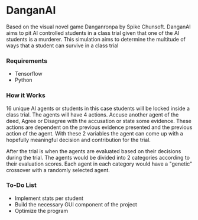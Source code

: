 # DanganAI
Based on the visual novel game Danganronpa by Spike Chunsoft. DanganAI aims to pit AI controlled students in a class trial given that one of the AI students is a murderer. This simulation aims to determine the multitude of ways that a student can survive in a class trial

### Requirements
* Tensorflow
* Python


### How it Works
16 unique AI agents or students in this case students will be locked inside a class trial. The agents will have 4 actions. Accuse another agent of the deed, Agree or Disagree with the accusation or state some evidence. These actions are dependent on the previous evidence presented and the previous action of the agent.  With these 2 variables the agent can come up with a hopefully meaningful decision and contribution for the trial. 

After the trial is when the agents are evaluated based on their decisions during the trial. The agents would be divided into 2 categories according to their evaluation scores. Each agent in each category would have a "genetic" crossover with a randomly selected agent. 


### To-Do List
* Implement stats per student
* Build the necessary GUI component of the project 
* Optimize the program

